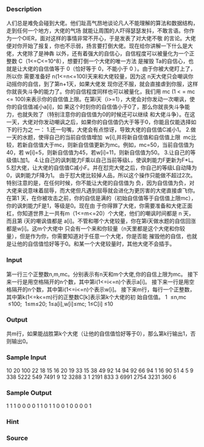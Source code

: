 
### Description
人们总是难免会碰到大佬。他们趾高气昂地谈论凡人不能理解的算法和数据结构，走到任何一个地方，大佬的气场
就能让周围的人吓得瑟瑟发抖，不敢言语。你作为一个OIER，面对这样的事情非常不开心，于是发表了对大佬不敬
的言论。大佬便对你开始了报复，你也不示弱，扬言要打倒大佬。现在给你讲解一下什么是大佬，大佬除了是神犇
以外，还有着强大的自信心，自信程度可以被量化为一个正整数 C（1<=C<=10^8），想要打倒一个大佬的唯一方法
是摧毁 Ta的自信心，也就是让大佬的自信值等于 0（恰好等于 0，不能小于 0 ）。由于你被大佬盯上了，所以你
需要准备好 n(1<=n<=100)天来和大佬较量，因为这 n天大佬只会嘲讽你动摇你的自信，到了第n+1天，如果大佬发
现你还不服，就会直接虐到你服，这样你就丧失斗争的能力了。你的自信程度同样也可以被量化，我们用 mc (1 <
= mc <= 100)来表示你的自信值上限。在第i天（i>=1），大佬会对你发动一次嘲讽，使你的自信值减小a[i]，如
果这个时刻你的自信值小于0了，那么你就丧失斗争能力，也就失败了（特别注意你的自信值为0的时候还可以继续
和大佬斗争）。在这一天，大佬对你发动嘲讽之后，如果你的自信值仍大于等于0，你能且仅能选择如下的行为之
一：
1.还一句嘴，大佬会有点惊讶，导致大佬的自信值C减小1。
2.做一天的水题，使得自己的当前自信值增加  w[i],并将新自信值和自信值上限  mc比
较，若新自信值大于mc，则新自信值更新为mc。例如，mc=50，当前自信值为40，若
w[i]=5，则新自信值为45，若w[i]=11，则新自信值为50。
3.让自己的等级值L加1。
4.让自己的讽刺能力F乘以自己当前等级L，使讽刺能力F更新为F*L。
5.怼大佬，让大佬的自信值C减小F。并在怼完大佬之后，你自己的等级L自动降为0，讽刺能力F降为1。
由于怼大佬比较掉人品，所以这个操作只能做不超过2次。特别注意的是，在任何时候，你不能让大佬的自信值为
负，因为自信值为负，对大佬来说意味着屈辱，而大佬但凡遇到屈辱就会进化为更厉害的大佬直接虐飞你。在第1
天，在你被攻击之前，你的自信是满的（初始自信值等于自信值上限mc），你的讽刺能力F是1，等级是0。现在由
于你得罪了大佬，你需要准备和大佬正面杠，你知道世界上一共有m（1<=m<=20）个大佬，他们的嘲讽时间都是 n
天，而且第 i天的嘲讽值都是 a[i]。不管和哪个大佬较量，你在第i天做水题的自信回涨都是w[i]。这m个大佬中
只会有一个来和你较量（n天里都是这个大佬和你较量），但是作为你，你需要知道对于任意一个大佬，你是否能
摧毁他的自信，也就是让他的自信值恰好等于0。和某一个大佬较量时，其他大佬不会插手。

### Input
第一行三个正整数n,m,mc。分别表示有n天和m个大佬,你的自信上限为mc。
接下来一行是用空格隔开的n个数，其中第i(1<=i<=n)个表示a[i]。
接下来一行是用空格隔开的n个数，其中第i(1<=i<=n)个表示w[i]。
接下来m行，每行一个正整数，其中第k(1<=k<=m)行的正整数C[k]表示第k个大佬的初
始自信值。
1  ≤n,mc  ≤100;  1≤m≤20; 1≤a[i],w[i]≤mc; 1≤C[i] ≤10
### Output
共m行，如果能战胜第k个大佬（让他的自信值恰好等于0），那么第k行输出1，否则输出0。
### Sample Input
10 20 100
22 18 15 16 20 19 33 15 38 49
92 14 94 92 66 94 1 16 90 51
4
5
9
338
5222
549
7491
9
12
3288
3
1
2191
833
3
6991
2754
3231
360
6
### Sample Output
1
1
1
0
0
0
0
1
1
0
1
1
0
0
1
0
0
0
0
1
### Hint

### Source
